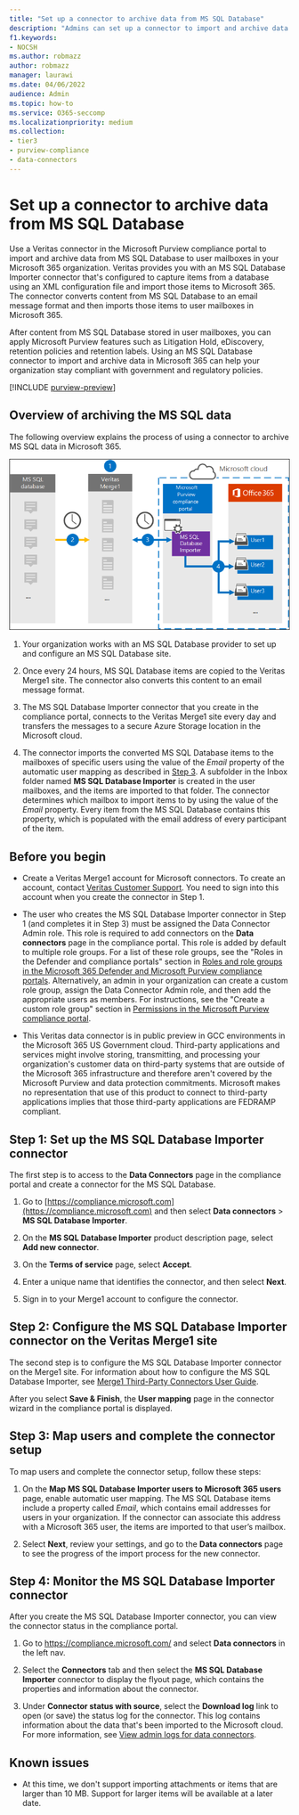 ```yaml
---
title: "Set up a connector to archive data from MS SQL Database"
description: "Admins can set up a connector to import and archive data from MS SQL Database. This connector lets you archive data from third-party data sources in Microsoft 365. After your archive this data, you can use compliance features such as legal hold, content search, and retention policies to manage third-party data."
f1.keywords:
- NOCSH
ms.author: robmazz
author: robmazz
manager: laurawi
ms.date: 04/06/2022
audience: Admin
ms.topic: how-to
ms.service: O365-seccomp
ms.localizationpriority: medium
ms.collection:
- tier3
- purview-compliance
- data-connectors
---
```


# Set up a connector to archive data from MS SQL Database

Use a Veritas connector in the Microsoft Purview compliance portal to import and archive data from MS SQL Database to user mailboxes in your Microsoft 365 organization. Veritas provides you with an MS SQL Database Importer connector that's configured to capture items from a database using an XML configuration file and import those items to Microsoft 365. The connector converts content from MS SQL Database to an email message format and then imports those items to user mailboxes in Microsoft 365.

After content from MS SQL Database stored in user mailboxes, you can apply Microsoft Purview features such as Litigation Hold, eDiscovery, retention policies and retention labels. Using an MS SQL Database connector to import and archive data in Microsoft 365 can help your organization stay compliant with government and regulatory policies.

[!INCLUDE [purview-preview](../includes/purview-preview.md)]

## Overview of archiving the MS SQL data

The following overview explains the process of using a connector to archive MS SQL data in Microsoft 365.

![Archiving workflow for MS SQL data.](../media/MSSQLDatabaseConnectorWorkflow.png)

1. Your organization works with an MS SQL Database provider to set up and configure an MS SQL Database site.

2. Once every 24 hours, MS SQL Database items are copied to the Veritas Merge1 site. The connector also converts this content to an email message format.

3. The MS SQL Database Importer connector that you create in the compliance portal, connects to the Veritas Merge1 site every day and transfers the messages to a secure Azure Storage location in the Microsoft cloud.

4. The connector imports the converted MS SQL Database items to the mailboxes of specific users using the value of the *Email* property of the automatic user mapping as described in [Step 3](#step-3-map-users-and-complete-the-connector-setup). A subfolder in the Inbox folder named **MS SQL Database Importer** is created in the user mailboxes, and the items are imported to that folder. The connector determines which mailbox to import items to by using the value of the *Email* property. Every item from the MS SQL Database contains this property, which is populated with the email address of every participant of the item.

## Before you begin

- Create a Veritas Merge1 account for Microsoft connectors. To create an account, contact [Veritas Customer Support](https://www.veritas.com/content/support/). You need to sign into this account when you create the connector in Step 1.

- The user who creates the MS SQL Database Importer connector in Step 1 (and completes it in Step 3) must be assigned the Data Connector Admin role. This role is required to add connectors on the **Data connectors** page in the compliance portal. This role is added by default to multiple role groups. For a list of these role groups, see the "Roles in the Defender and compliance portals" section in [Roles and role groups in the Microsoft 365 Defender and Microsoft Purview compliance portals](../security/office-365-security/permissions-in-the-security-and-compliance-center.md#roles-in-the-defender-and-compliance-portals). Alternatively, an admin in your organization can create a custom role group, assign the Data Connector Admin role, and then add the appropriate users as members. For instructions, see the "Create a custom role group" section in [Permissions in the Microsoft Purview compliance portal](microsoft-365-compliance-center-permissions.md#create-a-custom-role-group).

- This Veritas data connector is in public preview in GCC environments in the Microsoft 365 US Government cloud. Third-party applications and services might involve storing, transmitting, and processing your organization's customer data on third-party systems that are outside of the Microsoft 365 infrastructure and therefore aren't covered by the Microsoft Purview and data protection commitments. Microsoft makes no representation that use of this product to connect to third-party applications implies that those third-party applications are FEDRAMP compliant.

## Step 1: Set up the MS SQL Database Importer connector

The first step is to access to the **Data Connectors** page in the compliance portal and create a connector for the MS SQL Database.

1. Go to [https://compliance.microsoft.com](https://compliance.microsoft.com) and then select **Data connectors** > **MS SQL Database Importer**.

2. On the **MS SQL Database Importer** product description page, select **Add new connector**.

3. On the **Terms of service** page, select **Accept**.

4. Enter a unique name that identifies the connector, and then select **Next**.

5. Sign in to your Merge1 account to configure the connector.

## Step 2: Configure the MS SQL Database Importer connector on the Veritas Merge1 site

The second step is to configure the MS SQL Database Importer connector on the Merge1 site. For information about how to configure the MS SQL Database Importer, see [Merge1 Third-Party Connectors User Guide](https://docs.ms.merge1.globanetportal.com/Merge1%20Third-Party%20Connectors%20MS%20SQL%20Database%20Importer%20User%20Guide%20.pdf).

After you select **Save & Finish**, the **User mapping** page in the connector wizard in the compliance portal is displayed.

## Step 3: Map users and complete the connector setup

To map users and complete the connector setup, follow these steps:

1. On the **Map MS SQL Database Importer users to Microsoft 365 users** page, enable automatic user mapping. The MS SQL Database items include a property called *Email*, which contains email addresses for users in your organization. If the connector can associate this address with a Microsoft 365 user, the items are imported to that user’s mailbox.

2. Select **Next**, review your settings, and go to the **Data connectors** page to see the progress of the import process for the new connector.

## Step 4: Monitor the MS SQL Database Importer connector

After you create the MS SQL Database Importer connector, you can view the connector status in the compliance portal.

1. Go to <https://compliance.microsoft.com/> and select **Data connectors** in the left nav.

2. Select the **Connectors** tab and then select the **MS SQL Database** **Importer** connector to display the flyout page, which contains the properties and information about the connector.

3. Under **Connector status with source**, select the **Download log** link to open (or save) the status log for the connector. This log contains information about the data that's been imported to the Microsoft cloud. For more information, see [View admin logs for data connectors](data-connector-admin-logs.md).

## Known issues

- At this time, we don't support importing attachments or items that are larger than 10 MB. Support for larger items will be available at a later date.
